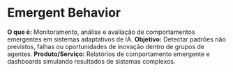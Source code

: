# Emergent Behavior
**O que é:** Monitoramento, análise e avaliação de comportamentos emergentes em sistemas adaptativos de IA.
**Objetivo:** Detectar padrões não previstos, falhas ou oportunidades de inovação dentro de grupos de agentes.
**Produto/Serviço:** Relatórios de comportamento emergente e dashboards simulando resultados de sistemas complexos.

